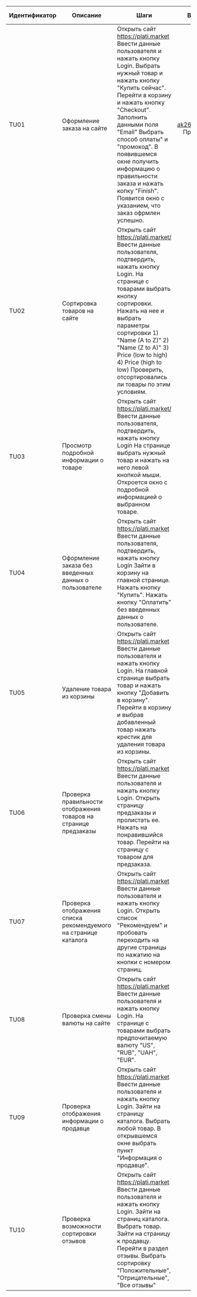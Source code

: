 | Идентификатор | Описание                                                            | Шаги                                                                                                                                                                                                                                                                                                                                                                                                     |                 Входные данные                 |                                 Ожидаемые результаты                                 | Фактические результаты |       Статус      |
|---------------|---------------------------------------------------------------------|----------------------------------------------------------------------------------------------------------------------------------------------------------------------------------------------------------------------------------------------------------------------------------------------------------------------------------------------------------------------------------------------------------|:----------------------------------------------:|:------------------------------------------------------------------------------------:|:----------------------:|:-----------------:|
| TU01          | Оформление  заказа на сайте                                         | Открыть сайт https://plati.market Ввести данные пользователя и нажать кнопку Login. Выбрать нужный товар и нажать кнопку "Купить сейчас". Перейти в корзину и нажать кнопку "Checkout". Заполнить данными поля "Email" Выбрать способ оплаты" и "промокод". В появившемся окне получить информацию о  правильности заказа и нажать копку "Finish". Появится окно с указанием, что заказ офрмлен успешно. | email = ak26102003@gmail.com Промокод = 225813 | Пользователь должен  получить сообщение  об успешном  оформлении заказа              | Как ожидали            | Пройден успешно   |
| TU02          | Сортировка  товаров на сайте                                        | Открыть сайт https://plati.market/ Ввести данные пользователя, подтвердить, нажать кнопку Login. На странице с товарами выбрать кнопку сортировки. Нажать на нее и выбрать параметры сортировки 1) "Name (A to Z)" 2) "Name (Z to A)" 3) Price (low to high) 4) Price (high to low) Проверить, отсортировались ли товары по этим условиям.                                                               |                                                | Пользователь должен увидеть  отсортированный список с товарами на странице каталога  | Как ожидали            | Пройден успешно   |
| TU03          | Просмотр подробной  информации о товаре                             | Открыть сайт https://plati.market/ Ввести данные пользователя, подтвердить, нажать кнопку Login На странице выбрать нужный товар и нажать на него левой кнопкой мыши. Откроется окно с подробной информацией о выбранном товаре.                                                                                                                                                                         |                                                | Пользователь должен увидеть подробную  информацию о выбранном товаре из каталога     | Как ожидали            | Пройден успешно   |
| TU04          | Оформление заказа без  введенных данных о пользователе              | Открыть сайт https://plati.market Ввести данные пользователя, подтвердить, нажать кнопку Login Зайти в корзину на главной странице. Нажать кнопку "Купить". Нажать кнопку "Оплатить" без введенных данных о пользователе.                                                                                                                                                                                |                                                | Должно появится предупреждение,  что данные пользователя не введены                  | Как ожидали            | Пройдено успешно  |
| TU05          | Удаление товара из корзины                                          | Открыть сайт https://plati.market Ввести данные пользователя и нажать кнопку Login. На главной странице выбрать товар и нажать кнопку "Добавить в корзину". Перейти в корзину и выбрав добавленный товар нажать  крестик для удаления товара из корзины.                                                                                                                                                 |                                                | Товар должен удалиться из корзины                                                    | Как ожидали            | Пройден успешно   |
| TU06          | Проверка правильности  отображения товаров на странице предзаказы   | Открыть сайт https://plati.market Ввести данные пользователя и нажать кнопку Login.  Открыть страницу предзаказы и пролистать ее. Нажать на понравившийся товар. Перейти на страницу с товаром для предзаказа.                                                                                                                                                                                           |                                                | Товары должны корректно  отображаться и пролистываться                               | Как ожидали            | Пройден успешно   |
| TU07          | Проверка отображения списка рекомендуемого на странице каталога     | Открыть сайт https://plati.market Ввести данные пользователя и нажать кнопку Login.  Открыть список "Рекомендуем" и пробовать  переходить на другие страницы по нажатию на кнопки с номером страниц.                                                                                                                                                                                                     |                                                | Товары должны отображаться в списке  и на своей странице корректно.                  | Как ожидали            | Пройден успешно   |
| TU08          | Проверка смены валюты на сайте                                      | Открыть сайт https://plati.market Ввести данные пользователя и нажать кнопку Login.  На странице с товарами выбрать предпочитаемую валюту "US", "RUB", "UAH", "EUR".                                                                                                                                                                                                                                     |                                                | Цены на товары должны изменяться  в зависимости от выбранной валюты                  | Как ожидали            | Пройден успешно   |
| TU09          | Проверка отображения  информации о продавце                         | Открыть сайт https://plati.market Ввести данные пользователя и нажать кнопку Login.  Зайти на страницу каталога. Выбрать любой товар. В открывшемся окне выбрать пункт "Информация о продавце".                                                                                                                                                                                                          |                                                | Информация о продавце должны  отображаться должны отображаться корректно             | Как ожидали            | Пройден успешно   |
| TU10          | Проверка возможности  сортировки отзывов                            | Открыть сайт https://plati.market Ввести данные пользователя и нажать кнопку Login.  Зайти на страниц каталога. Выбрать товар. Зайти на страницу к продавцу. Перейти в раздел отзывы. Выбрать сортировку "Положительные", "Отрицательные", "Все отзывы"                                                                                                                                                  |                                                | Отзывы должны отсортироваться в зависимости  от выбранных параметров                 | Как ожидали            | Пройден успешно   |
